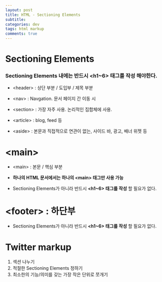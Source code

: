 ```yaml
---  
layout: post
title: HTML - Sectioning Elements
subtitle: 
categories: dev
tags: html markup
comments: true  
--- 
```


# Sectioning Elements

### Sectioning Elements 내에는 반드시 **&lt;h1~6&gt; 태그를 작성** 해야한다.

- &lt;header&gt; : 상단 부분 / 도입부 / 제목 부분

- &lt;nav&gt; : Navgation. 문서 페이지 간 이동 시

- &lt;section&gt; : 가장 자주 사용. 논리적인 집합체에 사용.

- &lt;article&gt; : blog, feed 등

- &lt;aside&gt; : 본문과 직접적으로 연관이 없는, 사이드 바, 광고, 배너 위젯 등

# &lt;main&gt;
- &lt;main&gt; : 본문 / 핵심 부분
- **하나의 HTML 문서에서는 하나의 &lt;main&gt; 태그만 사용 가능**

- Sectioning Elements가 아니라 반드시 **&lt;h1~6&gt; 태그를 작성** 할 필요가 없다.

# &lt;footer&gt; : 하단부

- Sectioning Elements가 아니라 반드시 **&lt;h1~6&gt; 태그를 작성** 할 필요가 없다.

# Twitter markup
1. 섹션 나누기
2. 적절한 Sectioning Elements 정하기
3. 최소한의 기능/의미를 갖는 가장 작은 단위로 쪼개기
